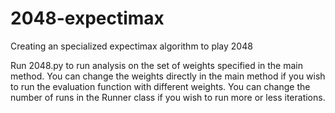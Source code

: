 # 2048-expectimax
Creating an specialized expectimax algorithm to play 2048

Run 2048.py to run analysis on the set of weights specified in the main method.
You can change the weights directly in the main method if you wish to run the evaluation function with different weights.
You can change the number of runs in the Runner class if you wish to run more or less iterations.
